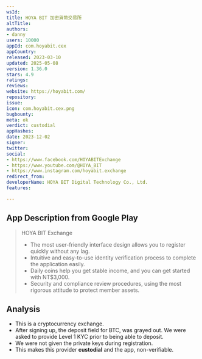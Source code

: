 ```yaml
---
wsId: 
title: HOYA BIT 加密貨幣交易所
altTitle: 
authors:
- danny
users: 10000
appId: com.hoyabit.cex
appCountry: 
released: 2023-03-10
updated: 2025-05-08
version: 1.36.0
stars: 4.9
ratings: 
reviews: 
website: https://hoyabit.com/
repository: 
issue: 
icon: com.hoyabit.cex.png
bugbounty: 
meta: ok
verdict: custodial
appHashes: 
date: 2023-12-02
signer: 
twitter: 
social:
- https://www.facebook.com/HOYABITExchange
- https://www.youtube.com/@HOYA_BIT
- https://www.instagram.com/hoyabit.exchange
redirect_from: 
developerName: HOYA BIT Digital Technology Co., Ltd.
features: 

---
```


## App Description from Google Play

  > HOYA BIT Exchange
  > - The most user-friendly interface design allows you to register quickly without any lag.
  > - Intuitive and easy-to-use identity verification process to complete the application easily.
  > - Daily coins help you get stable income, and you can get started with NT$3,000.
  > - Security and compliance review procedures, using the most rigorous attitude to protect member assets.

## Analysis

- This is a cryptocurrency exchange. 
- After signing up, the deposit field for BTC, was grayed out. We were asked to provide Level 1 KYC prior to being able to deposit. 
- We were not given the private keys during registration. 
- This makes this provider **custodial** and the app, non-verifiable.
